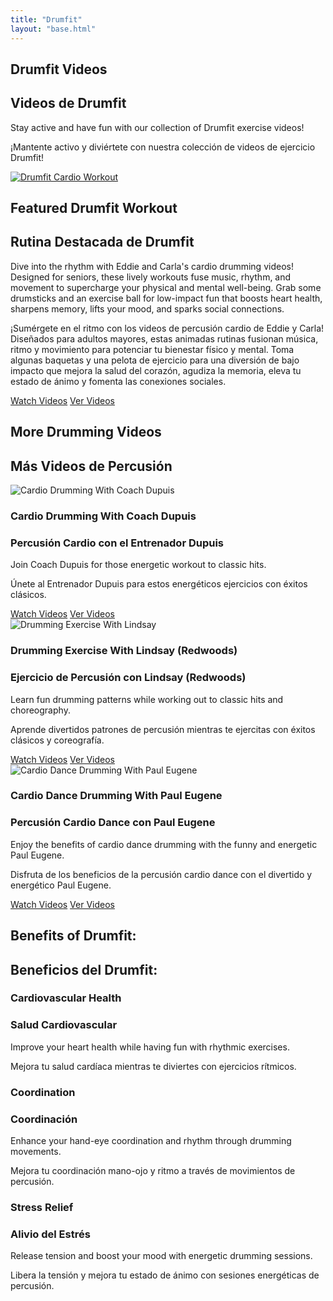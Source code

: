 ```yaml
---
title: "Drumfit"
layout: "base.html"
---
```


<section class="hero-section" style="background-image: url('/images/drumfit-hero.jpg');">
  <div class="hero-content">
    <h1 data-lang="en">Drumfit Videos</h1>
    <h1 data-lang="es">Videos de Drumfit</h1>
    <p data-lang="en">Stay active and have fun with our collection of Drumfit exercise videos!</p>
    <p data-lang="es">¡Mantente activo y diviértete con nuestra colección de videos de ejercicio Drumfit!</p>
  </div>
</section>

<section class="featured-section">
  <div class="container">
    <div class="featured-card">
      <a href="https://youtube.com/playlist?list=PLPUm7wbr1JOpnvW5JZnofVqrKcVlVOcLo&si=8Qd0wJOAps9pFxzQ"
        class="featured-image">
        <img src="/images/drumfit-featured.jpg" alt="Drumfit Cardio Workout">
      </a>
      <div class="featured-content">
        <h2 data-lang="en">Featured Drumfit Workout</h2>
        <h2 data-lang="es">Rutina Destacada de Drumfit</h2>
        <p data-lang="en">Dive into the rhythm with Eddie and Carla's cardio drumming videos! Designed for seniors,
          these lively workouts fuse music, rhythm, and movement to supercharge your physical and mental well-being.
          Grab some drumsticks and an exercise ball for low-impact fun that boosts heart health, sharpens memory,
          lifts your mood, and sparks social connections.</p>
        <p data-lang="es">¡Sumérgete en el ritmo con los videos de percusión cardio de Eddie y Carla! Diseñados para
          adultos mayores, estas animadas rutinas fusionan música, ritmo y movimiento para potenciar tu bienestar
          físico y mental. Toma algunas baquetas y una pelota de ejercicio para una diversión de bajo impacto que
          mejora la salud del corazón, agudiza la memoria, eleva tu estado de ánimo y fomenta las conexiones
          sociales.</p>
        <a href="https://youtube.com/playlist?list=PLPUm7wbr1JOpnvW5JZnofVqrKcVlVOcLo&si=8Qd0wJOAps9pFxzQ"
          class="featured-button" data-lang="en">Watch Videos</a>
        <a href="https://youtube.com/playlist?list=PLPUm7wbr1JOpnvW5JZnofVqrKcVlVOcLo&si=8Qd0wJOAps9pFxzQ"
          class="featured-button" data-lang="es">Ver Videos</a>
      </div>
    </div>
  </div>
</section>

<section class="video-categories">
  <div class="container">
    <div class="category-section">
      <h2 class="section-title" data-lang="en">More Drumming Videos</h2>
      <h2 class="section-title" data-lang="es">Más Videos de Percusión</h2>
      <div class="video-grid">
        <div class="video-card">
          <div class="video-thumbnail">
            <img src="/images/drumfit-dupuis.jpg" alt="Cardio Drumming With Coach Dupuis">
          </div>
          <div class="video-info">
            <h3 data-lang="en">Cardio Drumming With Coach Dupuis</h3>
            <h3 data-lang="es">Percusión Cardio con el Entrenador Dupuis</h3>
            <p data-lang="en">Join Coach Dupuis for those energetic workout to classic hits.</p>
            <p data-lang="es">Únete al Entrenador Dupuis para estos energéticos ejercicios con éxitos clásicos.</p>
            <a href="https://youtube.com/playlist?list=PLPUm7wbr1JOrOYVQWpfgUdS_oIC5LnH5M&si=IB5sczJFvh9lmZJc"
              class="video-link" target="_blank" data-lang="en">Watch Videos</a>
            <a href="https://youtube.com/playlist?list=PLPUm7wbr1JOrOYVQWpfgUdS_oIC5LnH5M&si=IB5sczJFvh9lmZJc"
              class="video-link" target="_blank" data-lang="es">Ver Videos</a>
          </div>
        </div>
        <div class="video-card">
          <div class="video-thumbnail">
            <img src="/images/drumfit-redwoods.jpg" alt="Drumming Exercise With Lindsay">
          </div>
          <div class="video-info">
            <h3 data-lang="en">Drumming Exercise With Lindsay (Redwoods)</h3>
            <h3 data-lang="es">Ejercicio de Percusión con Lindsay (Redwoods)</h3>
            <p data-lang="en">Learn fun drumming patterns while working out to classic hits and choreography.</p>
            <p data-lang="es">Aprende divertidos patrones de percusión mientras te ejercitas con éxitos clásicos y
              coreografía.</p>
            <a href="https://youtube.com/playlist?list=PLPUm7wbr1JOpdWYj4gM7WVErm4NmZ8V0_&si=jNU1ijGpDL7wxeNi"
              class="video-link" target="_blank" data-lang="en">Watch Videos</a>
            <a href="https://youtube.com/playlist?list=PLPUm7wbr1JOpdWYj4gM7WVErm4NmZ8V0_&si=jNU1ijGpDL7wxeNi"
              class="video-link" target="_blank" data-lang="es">Ver Videos</a>
          </div>
        </div>
        <div class="video-card">
          <div class="video-thumbnail">
            <img src="/images/drumfit-eugene.jpg" alt="Cardio Dance Drumming With Paul Eugene">
          </div>
          <div class="video-info">
            <h3 data-lang="en">Cardio Dance Drumming With Paul Eugene</h3>
            <h3 data-lang="es">Percusión Cardio Dance con Paul Eugene</h3>
            <p data-lang="en">Enjoy the benefits of cardio dance drumming with the funny and energetic Paul Eugene.
            </p>
            <p data-lang="es">Disfruta de los beneficios de la percusión cardio dance con el divertido y energético
              Paul Eugene.</p>
            <a href="https://youtube.com/playlist?list=PLPUm7wbr1JOoopgpzVWn4WW8GWylo-p2G&si=gMwzFdI_8soYl28I"
              class="video-link" target="_blank" data-lang="en">Watch Videos</a>
            <a href="https://youtube.com/playlist?list=PLPUm7wbr1JOoopgpzVWn4WW8GWylo-p2G&si=gMwzFdI_8soYl28I"
              class="video-link" target="_blank" data-lang="es">Ver Videos</a>
          </div>
        </div>
      </div>
    </div>
  </div>
</section>

<section class="benefits-section container">
  <h2 data-lang="en">Benefits of Drumfit:</h2>
  <h2 data-lang="es">Beneficios del Drumfit:</h2>
  <div class="benefits-grid">
    <div class="benefit-card">
      <h3 data-lang="en">Cardiovascular Health</h3>
      <h3 data-lang="es">Salud Cardiovascular</h3>
      <p data-lang="en">Improve your heart health while having fun with rhythmic exercises.</p>
      <p data-lang="es">Mejora tu salud cardíaca mientras te diviertes con ejercicios rítmicos.</p>
    </div>
    <div class="benefit-card">
      <h3 data-lang="en">Coordination</h3>
      <h3 data-lang="es">Coordinación</h3>
      <p data-lang="en">Enhance your hand-eye coordination and rhythm through drumming movements.</p>
      <p data-lang="es">Mejora tu coordinación mano-ojo y ritmo a través de movimientos de percusión.</p>
    </div>
    <div class="benefit-card">
      <h3 data-lang="en">Stress Relief</h3>
      <h3 data-lang="es">Alivio del Estrés</h3>
      <p data-lang="en">Release tension and boost your mood with energetic drumming sessions.</p>
      <p data-lang="es">Libera la tensión y mejora tu estado de ánimo con sesiones energéticas de percusión.</p>
    </div>
  </div>
</section>